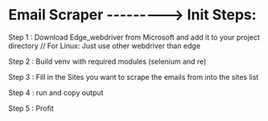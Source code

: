 # Email Scraper ---------> Init Steps:
Step 1 : Download Edge_webdriver from Microsoft and add it to your project directory  // For Linux: Just use other webdriver than edge

Step 2 : Build venv with required modules (selenium and re)

Step 3 : Fill in the Sites you want to scrape the emails from into the sites list

Step 4 : run and copy output

Step 5 : Profit
